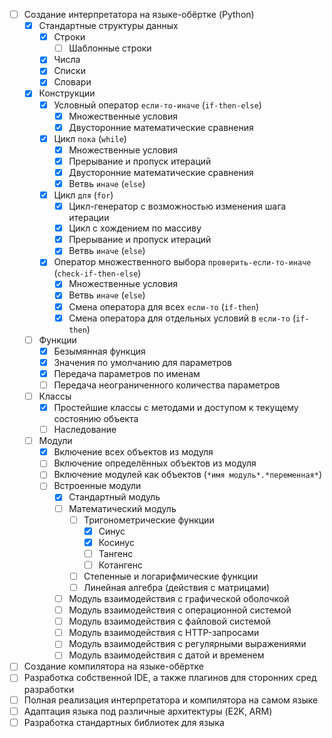 - [ ] Создание интерпретатора на языке-обёртке (Python)
    - [x] Стандартные структуры данных
        - [x] Строки
            - [ ] Шаблонные строки
        - [x] Числа
        - [x] Списки
        - [x] Словари
    - [x] Конструкции
        - [x] Условный оператор `если-то-иначе` (`if-then-else`)
            - [x] Множественные условия
            - [x] Двусторонние математические сравнения
        - [x] Цикл `пока` (`while`)
            - [x] Множественные условия
            - [x] Прерывание и пропуск итераций
            - [x] Двусторонние математические сравнения
            - [x] Ветвь `иначе` (`else`)
        - [x] Цикл `для` (`for`)
            - [x] Цикл-генератор с возможностью изменения шага итерации
            - [x] Цикл с хождением по массиву
            - [x] Прерывание и пропуск итераций
            - [x] Ветвь `иначе` (`else`)
        - [x] Оператор множественного выбора `проверить-если-то-иначе` (`check-if-then-else`)
            - [x] Множественные условия
            - [x] Ветвь `иначе` (`else`)
            - [x] Смена оператора для всех `если-то` (`if-then`)
            - [x] Смена оператора для отдельных условий в `если-то` (`if-then`)
    - [ ] Функции
        - [x] Безымянная функция
        - [x] Значения по умолчанию для параметров
        - [x] Передача параметров по именам
        - [ ] Передача неограниченного количества параметров
    - [ ] Классы
        - [x] Простейшие классы с методами и доступом к текущему состоянию объекта
        - [ ] Наследование
    - [ ] Модули
        - [x] Включение всех объектов из модуля
        - [ ] Включение определённых объектов из модуля
        - [ ] Включение модулей как объектов (`*имя модуль*.*переменная*`)
        - [ ] Встроенные модули
            - [x] Стандартный модуль
            - [ ] Математический модуль
                - [ ] Тригонометрические функции
                    - [x] Синус
                    - [x] Косинус
                    - [ ] Тангенс
                    - [ ] Котангенс
                - [ ] Степенные и логарифмические функции
                - [ ] Линейная алгебра (действия с матрицами)
            - [ ] Модуль взаимодействия с графической оболочкой
            - [ ] Модуль взаимодействия с операционной системой
            - [ ] Модуль взаимодействия с файловой системой
            - [ ] Модуль взаимодействия с HTTP-запросами
            - [ ] Модуль взаимодействия с регулярными выражениями
            - [ ] Модуль взаимодействия с датой и временем
- [ ] Создание компилятора на языке-обёртке
- [ ] Разработка собственной IDE, а также плагинов для сторонних сред разработки
- [ ] Полная реализация интерпретатора и компилятора на самом языке
- [ ] Адаптация языка под различные архитектуры (E2K, ARM)
- [ ] Разработка стандартных библиотек для языка
